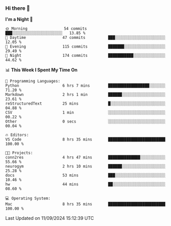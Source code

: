 ### Hi there 👋

<!--
**ALiersEL/ALiersEL** is a ✨ _special_ ✨ repository because its `README.md` (this file) appears on your GitHub profile.

Here are some ideas to get you started:

- 🔭 I’m currently working on ...
- 🌱 I’m currently learning ...
- 👯 I’m looking to collaborate on ...
- 🤔 I’m looking for help with ...
- 💬 Ask me about ...
- 📫 How to reach me: ...
- 😄 Pronouns: ...
- ⚡ Fun fact: ...
-->

<!--START_SECTION:waka-->
**I'm a Night 🦉** 

```text
🌞 Morning                54 commits          ███░░░░░░░░░░░░░░░░░░░░░░   13.85 % 
🌆 Daytime                47 commits          ███░░░░░░░░░░░░░░░░░░░░░░   12.05 % 
🌃 Evening                115 commits         ███████░░░░░░░░░░░░░░░░░░   29.49 % 
🌙 Night                  174 commits         ███████████░░░░░░░░░░░░░░   44.62 % 
```


📊 **This Week I Spent My Time On** 

```text
💬 Programming Languages: 
Python                   6 hrs 7 mins        ██████████████████░░░░░░░   71.20 % 
Markdown                 2 hrs 1 min         ██████░░░░░░░░░░░░░░░░░░░   23.61 % 
reStructuredText         25 mins             █░░░░░░░░░░░░░░░░░░░░░░░░   04.88 % 
CSV                      1 min               ░░░░░░░░░░░░░░░░░░░░░░░░░   00.22 % 
Other                    0 secs              ░░░░░░░░░░░░░░░░░░░░░░░░░   00.04 % 

🔥 Editors: 
VS Code                  8 hrs 35 mins       █████████████████████████   100.00 % 

🐱‍💻 Projects: 
conn2res                 4 hrs 47 mins       ██████████████░░░░░░░░░░░   55.66 % 
neurogym                 2 hrs 10 mins       ██████░░░░░░░░░░░░░░░░░░░   25.28 % 
docs                     53 mins             ███░░░░░░░░░░░░░░░░░░░░░░   10.46 % 
hw                       44 mins             ██░░░░░░░░░░░░░░░░░░░░░░░   08.60 % 

💻 Operating System: 
Mac                      8 hrs 35 mins       █████████████████████████   100.00 % 
```


 Last Updated on 11/09/2024 15:12:39 UTC
<!--END_SECTION:waka-->
